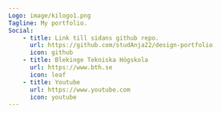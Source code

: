 ```yaml
---
Logo: image/kilogo1.png
Tagline: My portfolio.
Social:
    - title: Link till sidans github repo.
      url: https://github.com/studAnja22/design-portfolio
      icon: github
    - title: Blekinge Tekniska Högskola
      url: https://www.bth.se
      icon: leaf
    - title: Youtube
      url: https://www.youtube.com
      icon: youtube
---
```

